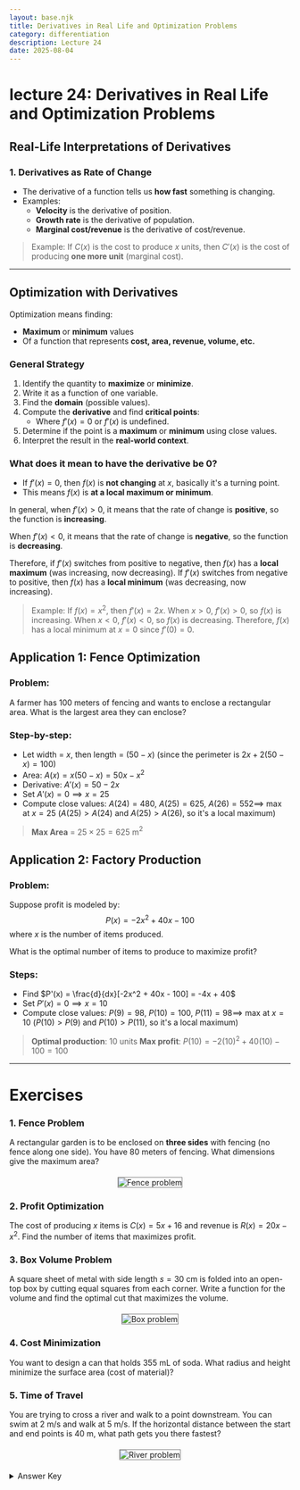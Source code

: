 ```yaml
---
layout: base.njk
title: Derivatives in Real Life and Optimization Problems
category: differentiation
description: Lecture 24
date: 2025-08-04
---
```


# lecture 24: Derivatives in Real Life and Optimization Problems

## Real-Life Interpretations of Derivatives

### 1. Derivatives as Rate of Change

- The derivative of a function tells us **how fast** something is changing.
- Examples:
  - **Velocity** is the derivative of position.
  - **Growth rate** is the derivative of population.
  - **Marginal cost/revenue** is the derivative of cost/revenue.

> Example: If $C(x)$ is the cost to produce $x$ units, then $C'(x)$ is the cost of producing **one more unit** (marginal cost).

---

## Optimization with Derivatives

Optimization means finding:
- **Maximum** or **minimum** values
- Of a function that represents **cost, area, revenue, volume, etc.**

### General Strategy

1. Identify the quantity to **maximize** or **minimize**.
2. Write it as a function of one variable.
3. Find the **domain** (possible values).
4. Compute the **derivative** and find **critical points**:
   - Where $f'(x) = 0$ or $f'(x)$ is undefined.
5. Determine if the point is a **maximum** or **minimum** using close values.
6. Interpret the result in the **real-world context**.

### What does it mean to have the derivative be 0?

- If $f'(x) = 0$, then $f(x)$ is **not changing** at $x$, basically it's a turning point.
- This means $f(x)$ is **at a local maximum or minimum**.

In general, when $f'(x) > 0$, it means that the rate of change is **positive**, so the function is **increasing**.

When $f'(x) < 0$, it means that the rate of change is **negative**, so the function is **decreasing**.

Therefore, if $f'(x)$ switches from positive to negative, then $f(x)$ has a **local maximum** (was increasing, now decreasing). If $f'(x)$ switches from negative to positive, then $f(x)$ has a **local minimum** (was decreasing, now increasing).

> Example: If $f(x) = x^2$, then $f'(x) = 2x$.
> When $x > 0$, $f'(x) > 0$, so $f(x)$ is increasing.
> When $x < 0$, $f'(x) < 0$, so $f(x)$ is decreasing.
> Therefore, $f(x)$ has a local minimum at $x = 0$ since $f'(0) = 0$.



## Application 1: Fence Optimization

### Problem:
A farmer has 100 meters of fencing and wants to enclose a rectangular area. What is the largest area they can enclose?

### Step-by-step:
- Let width = $x$, then length = $(50 - x)$ (since the perimeter is $2x + 2(50 - x) = 100$)
- Area: $A(x) = x(50 - x) = 50x - x^2$
- Derivative: $A'(x) = 50 - 2x$
- Set $A'(x) = 0 \implies x = 25$
- Compute close values: $A(24) = 480$, $A(25) = 625$, $A(26) = 552 \implies$ max at $x = 25$
    ($A(25) > A(24)$ and $A(25) > A(26)$, so it's a local maximum)

> **Max Area** = $25 \times 25 = 625$ m$^2$


## Application 2: Factory Production

### Problem:
Suppose profit is modeled by: 
$$P(x) = -2x^2 + 40x - 100$$
where $x$ is the number of items produced.

What is the optimal number of items to produce to maximize profit?

### Steps:
- Find $P'(x) = \frac{d}{dx}[-2x^2 + 40x - 100] = -4x + 40$
- Set $P'(x) = 0 \implies x = 10$
- Compute close values: $P(9) = 98$, $P(10) = 100$, $P(11) = 98 \implies$ max at $x = 10$
    ($P(10) > P(9)$ and $P(10) > P(11)$, so it's a local maximum)

> **Optimal production**: 10 units
> **Max profit**: $P(10) = -2(10)^2 + 40(10) - 100 = 100$

---

# Exercises

### 1. Fence Problem
A rectangular garden is to be enclosed on **three sides** with fencing (no fence along one side). You have 80 meters of fencing. What dimensions give the maximum area?

<div style="text-align: center; margin: 20px 0;">
    <img src="/images/23-garden.png" alt="Fence problem" style="max-width: 40%; height: auto; border: 1px solid gray;">
</div>

### 2. Profit Optimization
The cost of producing $x$ items is $C(x) = 5x + 16$ and revenue is $R(x) = 20x - x^2$. Find the number of items that maximizes profit.

### 3. Box Volume Problem
A square sheet of metal with side length $s=30$ cm is folded into an open-top box by cutting equal squares from each corner. Write a function for the volume and find the optimal cut that maximizes the volume.

<div style="text-align: center; margin: 20px 0;">
    <img src="/images/23-box.png" alt="Box problem" style="max-width: 40%; height: auto; border: 1px solid gray;">
</div>

### 4. Cost Minimization
You want to design a can that holds 355 mL of soda. What radius and height minimize the surface area (cost of material)?

### 5. Time of Travel
You are trying to cross a river and walk to a point downstream. You can swim at 2 m/s and walk at 5 m/s. If the horizontal distance between the start and end points is 40 m, what path gets you there fastest?

<div style="text-align: center; margin: 20px 0;">
    <img src="/images/23-river.png" alt="River problem" style="max-width: 50%; height: auto; border: 1px solid gray;">
</div>

<details>
<summary>Answer Key</summary>

1. $A(x) = x(80 - 2x) = 80x - 2x^2 \Rightarrow x = 20$ and $A(20) = 800$
2. $P(x) = R(x) - C(x) = (20x - x^2) - (5x + 16) = -x^2 + 15x - 16 \Rightarrow x = 7.5$ and $P(7.5) = 51.25$. The optimal number of items to produce is 7 or 8 units.
3. $V(x) = x(30 - 2x)^2 \Rightarrow V'(x) = 12x^2 - 240x + 900 \Rightarrow x = 5$ and $V(5) = 2000$. The optimal cut is 5 cm.
4. $V = \pi r^2 h = 355 \Rightarrow h = \frac{355}{\pi r^2} \Rightarrow A = 2\pi r^2 + 2\pi r h = 2\pi r^2 + 2\pi r \frac{355}{\pi r^2} = 2\pi r^2 + \frac{710}{r} \Rightarrow A'(r) = 4\pi r - \frac{710}{r^2} \Rightarrow r = \sqrt[3]{\frac{710}{4\pi}} \approx 5.46$ and $h = \frac{355}{\pi (5.46)^2} \approx 10.92$

</details>
